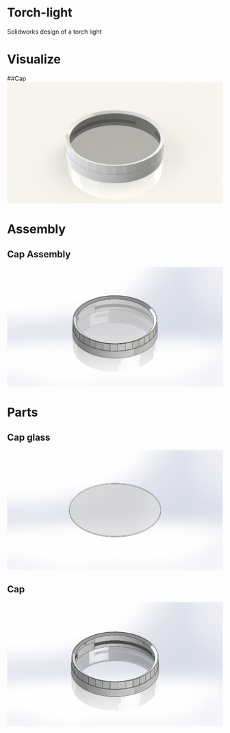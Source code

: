 # Torch-light
Solidworks design of a torch light

# Visualize
##Cap
![Cap assembly.jpg](https://github.com/Ay-source/Torch-light/blob/main/Visualize/Cap%20assembly/Cap%20assembly.jpg)

# Assembly
## Cap Assembly
![Cap assembly.jpg](https://github.com/Ay-source/Torch-light/blob/main/Images/Assembly/Cap%20Assembly.JPG)

# Parts
## Cap glass
![Cap glass.jpg Images](https://github.com/Ay-source/Torch-light/blob/main/Images/Cap%20glass.JPG)

## Cap
![Cap.jpg](https://github.com/Ay-source/Torch-light/blob/main/Images/Cap.JPG)
